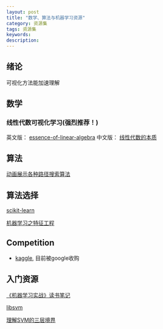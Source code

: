 ```yaml
---
layout: post
title: "数学、算法与机器学习资源"
category: 资源集
tags: 资源集
keywords: 
description: 
---
```


## 绪论




可视化方法能加速理解


## 数学
### 线性代数可视化学习(强烈推荐！)

英文版： [essence-of-linear-algebra](http://www.3blue1brown.com/essence-of-linear-algebra/)
中文版： [线性代数的本质](http://www.bilibili.com/video/av6731067/)



## 算法

[动画展示各种路径搜索算法](http://netsmell.com/post/pathfinding.html)


## 算法选择

[scikit-learn](http://scikit-learn.org/stable/tutorial/machine_learning_map/)

[机器学习之特征工程 ](http://blog.csdn.net/dream_angel_z/article/details/49388733)




## Competition

* [kaggle](https://www.kaggle.com), 目前被google收购


## 入门资源
[《机器学习实战》读书笔记](http://www.pythoner.com/238.html)



[libsvm](www.csie.ntu.edu.tw/~cjlin/libsvm/)

[理解SVM的三层境界](http://blog.csdn.net/v_july_v/article/details/7624837)


